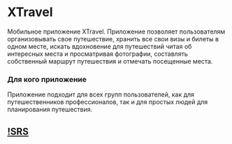 # XTravel

Мобильное приложение XTravel. Приложение позволяет пользователям организовывать свое путешествие, хранить все свои визы и билеты в одном месте, искать вдохновение для путешествий читая об интересных места и просматривая фотографии, составлять собственный маршрут путешествия и отмечать посещенные места.
   
### Для кого приложение
Приложение подходит для всех групп пользователей, как для путешественников профессионалов, так и для простых людей для планирования путешествия.

## [!SRS](docks/SRS.md)
